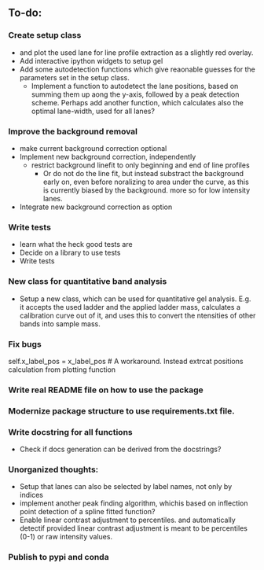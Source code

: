 ## To-do:

### Create setup class

* and plot the used lane for line profile extraction as a slightly red overlay.
* Add interactive ipython widgets to setup gel
* Add some autodetection functions which give reaonable guesses for the parameters set in the setup class.
    * Implement a function to autodetect the lane positions, based on summing them up aong the y-axis, followed by a peak detection scheme. Perhaps add another function, which calculates also the optimal lane-width, used for all lanes?
### Improve the background removal

* make current background correction optional
* Implement new background correction, independently
    * restrict background linefit to only beginning and end of line profiles
        * Or do not do the line fit, but instead substract the background early on, even before noralizing to area under the curve, as this is currently biased by the background. more so for low intensity lanes.
* Integrate new background correction as option


### Write tests

* learn what the heck good tests are
* Decide on a library to use tests
* Write tests


### New class for quantitative band analysis
* Setup a new class, which can be used for quantitative gel analysis. E.g. it accepts the used ladder and the applied ladder mass, calculates a calibration curve out of it, and uses this to convert the ntensities of other bands into sample mass.

### Fix bugs
self.x_label_pos = x_label_pos # A workaround. Instead extrcat positions calculation from plotting function

### Write real README file on how to use the package

### Modernize package structure to use requirements.txt file.

### Write docstring for all functions
* Check if docs generation can be derived from the docstrings?

### Unorganized thoughts:
* Setup that lanes can also be selected by label names, not only by indices
* implement another peak finding algorithm, whichis based on inflection point detection of a spline fitted function?
* Enable linear contrast adjustment to percentiles. and automatically detectif provided linear contrast adjustment is meant to be percentiles (0-1) or raw intensity values.

### Publish to pypi and conda


